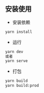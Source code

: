 ## 安装使用

- 安装依赖

```bash
yarn install

```

- 运行

```bash
yarn dev
或者
yarn serve
```

- 打包

```bash
yarn build
yarn build:prod
```
